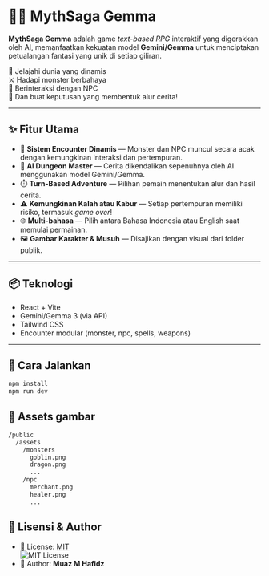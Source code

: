 # 🧙‍♂️ MythSaga Gemma

**MythSaga Gemma** adalah game _text-based RPG_ interaktif yang digerakkan oleh AI, memanfaatkan kekuatan model **Gemini/Gemma** untuk menciptakan petualangan fantasi yang unik di setiap giliran.

🚪 Jelajahi dunia yang dinamis  
⚔️ Hadapi monster berbahaya  
🤝 Berinteraksi dengan NPC  
🧠 Dan buat keputusan yang membentuk alur cerita!

---

## ✨ Fitur Utama

- 🎲 **Sistem Encounter Dinamis** — Monster dan NPC muncul secara acak dengan kemungkinan interaksi dan pertempuran.
- 🧠 **AI Dungeon Master** — Cerita dikendalikan sepenuhnya oleh AI menggunakan model Gemini/Gemma.
- ⏱️ **Turn-Based Adventure** — Pilihan pemain menentukan alur dan hasil cerita.
- ⚠️ **Kemungkinan Kalah atau Kabur** — Setiap pertempuran memiliki risiko, termasuk _game over_!
- 🌐 **Multi-bahasa** — Pilih antara Bahasa Indonesia atau English saat memulai permainan.
- 🖼️ **Gambar Karakter & Musuh** — Disajikan dengan visual dari folder publik.

---

## 📦 Teknologi

- React + Vite
- Gemini/Gemma 3 (via API)
- Tailwind CSS
- Encounter modular (monster, npc, spells, weapons)

---

## 🚀 Cara Jalankan

```bash
npm install
npm run dev
```

## 🚀 Assets gambar

```bash
/public
  /assets
    /monsters
      goblin.png
      dragon.png
      ...
    /npc
      merchant.png
      healer.png
      ...
```

## 📄 Lisensi & Author

- 📜 License: [MIT](https://opensource.org/licenses/MIT)  
  ![MIT License](https://img.shields.io/badge/License-MIT-blue.svg)
- 🧑 Author: **Muaz M Hafidz**

